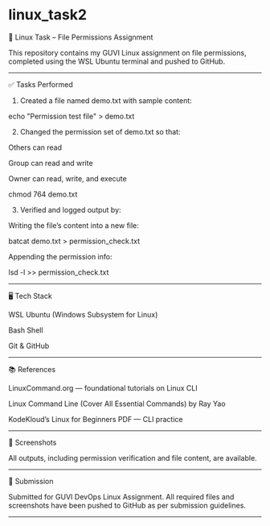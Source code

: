 # linux_task2


🐧 Linux Task – File Permissions Assignment

This repository contains my GUVI Linux assignment on file permissions, completed using the WSL Ubuntu terminal and pushed to GitHub.


---

✅ Tasks Performed

1. Created a file named demo.txt with sample content:

echo "Permission test file" > demo.txt


2. Changed the permission set of demo.txt so that:

Others can read

Group can read and write

Owner can read, write, and execute


chmod 764 demo.txt


3. Verified and logged output by:

Writing the file’s content into a new file:


 batcat demo.txt > permission_check.txt

Appending the permission info:

 
 lsd -l >> permission_check.txt





---

🖥️ Tech Stack

WSL Ubuntu (Windows Subsystem for Linux)

Bash Shell

Git & GitHub



---

📚 References

LinuxCommand.org — foundational tutorials on Linux CLI

Linux Command Line (Cover All Essential Commands) by Ray Yao

KodeKloud’s Linux for Beginners PDF — CLI practice



---

📸 Screenshots

All outputs, including permission verification and file content, are available.


---

📎 Submission

Submitted for GUVI DevOps Linux Assignment.
All required files and screenshots have been pushed to GitHub as per submission guidelines.


---



